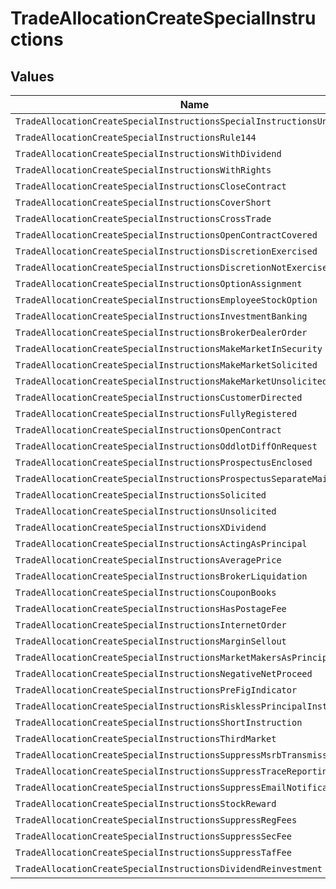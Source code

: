 # TradeAllocationCreateSpecialInstructions


## Values

| Name                                                                     | Value                                                                    |
| ------------------------------------------------------------------------ | ------------------------------------------------------------------------ |
| `TradeAllocationCreateSpecialInstructionsSpecialInstructionsUnspecified` | SPECIAL_INSTRUCTIONS_UNSPECIFIED                                         |
| `TradeAllocationCreateSpecialInstructionsRule144`                        | RULE_144                                                                 |
| `TradeAllocationCreateSpecialInstructionsWithDividend`                   | WITH_DIVIDEND                                                            |
| `TradeAllocationCreateSpecialInstructionsWithRights`                     | WITH_RIGHTS                                                              |
| `TradeAllocationCreateSpecialInstructionsCloseContract`                  | CLOSE_CONTRACT                                                           |
| `TradeAllocationCreateSpecialInstructionsCoverShort`                     | COVER_SHORT                                                              |
| `TradeAllocationCreateSpecialInstructionsCrossTrade`                     | CROSS_TRADE                                                              |
| `TradeAllocationCreateSpecialInstructionsOpenContractCovered`            | OPEN_CONTRACT_COVERED                                                    |
| `TradeAllocationCreateSpecialInstructionsDiscretionExercised`            | DISCRETION_EXERCISED                                                     |
| `TradeAllocationCreateSpecialInstructionsDiscretionNotExercised`         | DISCRETION_NOT_EXERCISED                                                 |
| `TradeAllocationCreateSpecialInstructionsOptionAssignment`               | OPTION_ASSIGNMENT                                                        |
| `TradeAllocationCreateSpecialInstructionsEmployeeStockOption`            | EMPLOYEE_STOCK_OPTION                                                    |
| `TradeAllocationCreateSpecialInstructionsInvestmentBanking`              | INVESTMENT_BANKING                                                       |
| `TradeAllocationCreateSpecialInstructionsBrokerDealerOrder`              | BROKER_DEALER_ORDER                                                      |
| `TradeAllocationCreateSpecialInstructionsMakeMarketInSecurity`           | MAKE_MARKET_IN_SECURITY                                                  |
| `TradeAllocationCreateSpecialInstructionsMakeMarketSolicited`            | MAKE_MARKET_SOLICITED                                                    |
| `TradeAllocationCreateSpecialInstructionsMakeMarketUnsolicited`          | MAKE_MARKET_UNSOLICITED                                                  |
| `TradeAllocationCreateSpecialInstructionsCustomerDirected`               | CUSTOMER_DIRECTED                                                        |
| `TradeAllocationCreateSpecialInstructionsFullyRegistered`                | FULLY_REGISTERED                                                         |
| `TradeAllocationCreateSpecialInstructionsOpenContract`                   | OPEN_CONTRACT                                                            |
| `TradeAllocationCreateSpecialInstructionsOddlotDiffOnRequest`            | ODDLOT_DIFF_ON_REQUEST                                                   |
| `TradeAllocationCreateSpecialInstructionsProspectusEnclosed`             | PROSPECTUS_ENCLOSED                                                      |
| `TradeAllocationCreateSpecialInstructionsProspectusSeparateMail`         | PROSPECTUS_SEPARATE_MAIL                                                 |
| `TradeAllocationCreateSpecialInstructionsSolicited`                      | SOLICITED                                                                |
| `TradeAllocationCreateSpecialInstructionsUnsolicited`                    | UNSOLICITED                                                              |
| `TradeAllocationCreateSpecialInstructionsXDividend`                      | X_DIVIDEND                                                               |
| `TradeAllocationCreateSpecialInstructionsActingAsPrincipal`              | ACTING_AS_PRINCIPAL                                                      |
| `TradeAllocationCreateSpecialInstructionsAveragePrice`                   | AVERAGE_PRICE                                                            |
| `TradeAllocationCreateSpecialInstructionsBrokerLiquidation`              | BROKER_LIQUIDATION                                                       |
| `TradeAllocationCreateSpecialInstructionsCouponBooks`                    | COUPON_BOOKS                                                             |
| `TradeAllocationCreateSpecialInstructionsHasPostageFee`                  | HAS_POSTAGE_FEE                                                          |
| `TradeAllocationCreateSpecialInstructionsInternetOrder`                  | INTERNET_ORDER                                                           |
| `TradeAllocationCreateSpecialInstructionsMarginSellout`                  | MARGIN_SELLOUT                                                           |
| `TradeAllocationCreateSpecialInstructionsMarketMakersAsPrincipal`        | MARKET_MAKERS_AS_PRINCIPAL                                               |
| `TradeAllocationCreateSpecialInstructionsNegativeNetProceed`             | NEGATIVE_NET_PROCEED                                                     |
| `TradeAllocationCreateSpecialInstructionsPreFigIndicator`                | PRE_FIG_INDICATOR                                                        |
| `TradeAllocationCreateSpecialInstructionsRisklessPrincipalInstruction`   | RISKLESS_PRINCIPAL_INSTRUCTION                                           |
| `TradeAllocationCreateSpecialInstructionsShortInstruction`               | SHORT_INSTRUCTION                                                        |
| `TradeAllocationCreateSpecialInstructionsThirdMarket`                    | THIRD_MARKET                                                             |
| `TradeAllocationCreateSpecialInstructionsSuppressMsrbTransmission`       | SUPPRESS_MSRB_TRANSMISSION                                               |
| `TradeAllocationCreateSpecialInstructionsSuppressTraceReporting`         | SUPPRESS_TRACE_REPORTING                                                 |
| `TradeAllocationCreateSpecialInstructionsSuppressEmailNotification`      | SUPPRESS_EMAIL_NOTIFICATION                                              |
| `TradeAllocationCreateSpecialInstructionsStockReward`                    | STOCK_REWARD                                                             |
| `TradeAllocationCreateSpecialInstructionsSuppressRegFees`                | SUPPRESS_REG_FEES                                                        |
| `TradeAllocationCreateSpecialInstructionsSuppressSecFee`                 | SUPPRESS_SEC_FEE                                                         |
| `TradeAllocationCreateSpecialInstructionsSuppressTafFee`                 | SUPPRESS_TAF_FEE                                                         |
| `TradeAllocationCreateSpecialInstructionsDividendReinvestment`           | DIVIDEND_REINVESTMENT                                                    |